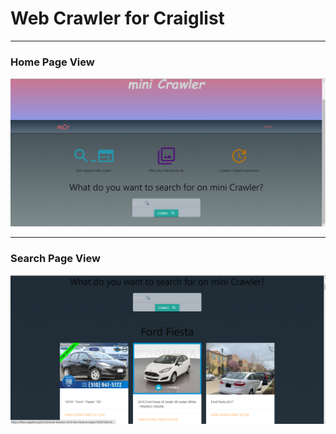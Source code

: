 # Web Crawler for Craiglist

* * *

### Home Page View

![Home Page](./templates/images/home_page.png)
- - -

### Search Page View

![Home Page](./templates/images/search_page.png)